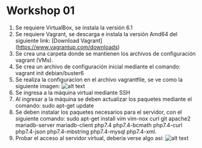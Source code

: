 # Workshop 01

1. Se requiere VirtualBox, se instala la versión 6.1
2. Se requiere Vagrant, se descarga e instala la versión Amd64 del siguiente link: [Download Vagrant] (https://www.vagrantup.com/downloads)
3. Se crea una carpeta donde se mantienen los archivos de configuración vagrant (VMs).
4. Se crea un archivo de configuración inicial mediante el comando: vagrant init debian/buster6
5. Se realiza la configuracion en el archivo vagrantfile, se ve como la siguiente imagen: ![alt text](https://www.redeszone.net/app/uploads-redeszone.net/2019/02/Vagrant_Terminal-1.png "Logo Title Text 1")
6. Se ingresa a la máquina virtual mediante SSH
7. Al ingresar a la máquina se deben actualizar los paquetes mediante el comando: sudo apt-get update
8. Se deben instalar los paquetes necesarios para el servidor, con el siguiente comando: sudo apt-get install vim vim-nox curl git apache2 mariadb-server mariadb-client php7.4 php7.4-bcmath php7.4-curl php7.4-json php7.4-mbstring php7.4-mysql php7.4-xml.
9. Probar el acceso al servidor virtual, debería verse algo así: ![alt text](https://servidordebian.org/_media/es/stretch/internet/http/apache2.png "Logo Title Text 1")